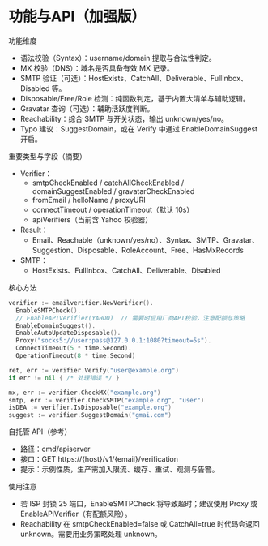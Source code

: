 # 功能与API（加强版）

功能维度
- 语法校验（Syntax）：username/domain 提取与合法性判定。
- MX 校验（DNS）：域名是否具备有效 MX 记录。
- SMTP 验证（可选）：HostExists、CatchAll、Deliverable、FullInbox、Disabled 等。
- Disposable/Free/Role 检测：纯函数判定，基于内置大清单与辅助逻辑。
- Gravatar 查询（可选）：辅助活跃度判断。
- Reachability：综合 SMTP 与开关状态，输出 unknown/yes/no。
- Typo 建议：SuggestDomain，或在 Verify 中通过 EnableDomainSuggest 开启。

重要类型与字段（摘要）
- Verifier：
  - smtpCheckEnabled / catchAllCheckEnabled / domainSuggestEnabled / gravatarCheckEnabled
  - fromEmail / helloName / proxyURI
  - connectTimeout / operationTimeout（默认 10s）
  - apiVerifiers（当前含 Yahoo 校验器）
- Result：
  - Email、Reachable（unknown/yes/no）、Syntax、SMTP、Gravatar、Suggestion、Disposable、RoleAccount、Free、HasMxRecords
- SMTP：
  - HostExists、FullInbox、CatchAll、Deliverable、Disabled

核心方法
```go
verifier := emailverifier.NewVerifier().
  EnableSMTPCheck().
  // EnableAPIVerifier(YAHOO)  // 需要时启用厂商API校验，注意配额与策略
  EnableDomainSuggest().
  EnableAutoUpdateDisposable().
  Proxy("socks5://user:pass@127.0.0.1:1080?timeout=5s").
  ConnectTimeout(5 * time.Second).
  OperationTimeout(8 * time.Second)

ret, err := verifier.Verify("user@example.org")
if err != nil { /* 处理错误 */ }

mx, err := verifier.CheckMX("example.org")
smtp, err := verifier.CheckSMTP("example.org", "user")
isDEA := verifier.IsDisposable("example.org")
suggest := verifier.SuggestDomain("gmai.com")
```

自托管 API（参考）
- 路径：cmd/apiserver
- 接口：GET https://{host}/v1/{email}/verification
- 提示：示例性质，生产需加入限流、缓存、重试、观测与告警。

使用注意
- 若 ISP 封锁 25 端口，EnableSMTPCheck 将导致超时；建议使用 Proxy 或 EnableAPIVerifier（有配额风险）。
- Reachability 在 smtpCheckEnabled=false 或 CatchAll=true 时代码会返回 unknown。需要用业务策略处理 unknown。